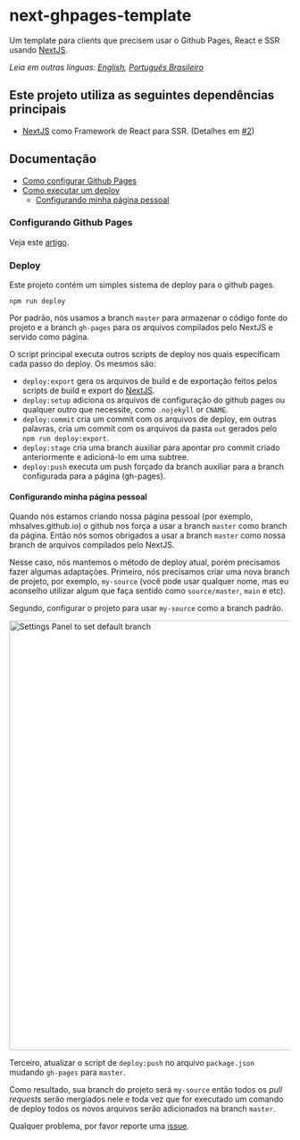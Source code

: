 # next-ghpages-template
Um template para clients que precisem usar o Github Pages, React e SSR usando [NextJS](https://nextjs.org/).

*Leia em outras línguas: [English](README.md), [Português Brasileiro](README.pt-br.md)*

## Este projeto utiliza as seguintes dependências principais

- [NextJS](https://nextjs.org/) como Framework de React para SSR. (Detalhes em [#2](https://github.com/mhsalves/next-ghpages-template/pull/2))


## Documentação

- [Como configurar Github Pages](#configurando-github-pages)
- [Como executar um deploy](#deploy)
  - [Configurando minha página pessoal](#configurando-minha-página-pessoal)

### Configurando Github Pages

Veja este [artigo](https://help.github.com/en/github/working-with-github-pages/configuring-a-publishing-source-for-your-github-pages-site).

### Deploy

Este projeto contém um simples sistema de deploy para o github pages.
```
npm run deploy
```
Por padrão, nós usamos a branch `master` para armazenar o código fonte do projeto e a branch `gh-pages` para os arquivos compilados pelo NextJS e servido como página.

O script principal executa outros scripts de deploy nos quais especificam cada passo do deploy. Os mesmos são:
- `deploy:export` gera os arquivos de build e de exportação feitos pelos scripts de build e export do [NextJS](https://nextjs.org/).
- `deploy:setup` adiciona os arquivos de configuração do github pages ou qualquer outro que necessite, como `.nojekyll` or `CNAME`.
- `deploy:commit` cria um commit com os arquivos de deploy, em outras palavras, cria um commit com os arquivos da pasta `out` gerados pelo `npm run deploy:export`.
- `deploy:stage` cria uma branch auxiliar para apontar pro commit criado anteriormente e adicioná-lo em uma subtree.
- `deploy:push` executa um push forçado da branch auxiliar para a branch configurada para a página (gh-pages).

#### Configurando minha página pessoal

Quando nós estamos criando nossa página pessoal (por exemplo, mhsalves.github.io) o github nos força a usar a branch `master` como branch da página. Então nós somos obrigados a usar a branch `master` como nossa branch de arquivos compilados pelo NextJS.

Nesse caso, nós mantemos o método de deploy atual, porém precisamos fazer algumas adaptações. Primeiro, nós precisamos criar uma nova branch de projeto, por exemplo, `my-source` (você pode usar qualquer nome, mas eu aconselho utilizar algum que faça sentido como `source/master`, `main` e etc).

Segundo, configurar o projeto para usar `my-source` como a branch padrão.

<img width="768" alt="Settings Panel to set default branch" src="https://user-images.githubusercontent.com/30807170/67357750-49617280-f52c-11e9-9669-724006a33521.png">

Terceiro, atualizar o script de `deploy:push` no arquivo `package.json` mudando `gh-pages` para `master`.

Como resultado, sua branch do projeto será `my-source` então todos os _pull requests_ serão mergiados nele e toda vez que for executado um comando de deploy todos os novos arquivos serão adicionados na branch `master`.

Qualquer problema, por favor reporte uma [issue](https://github.com/mhsalves/next-ghpages-template/issues/new).
 